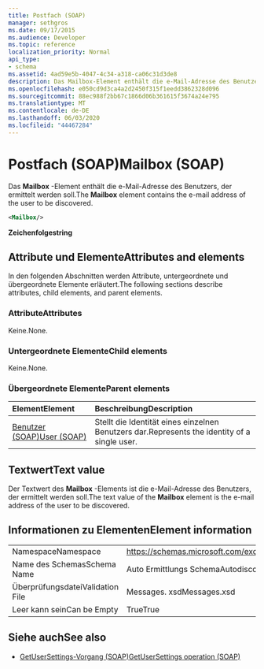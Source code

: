 ```yaml
---
title: Postfach (SOAP)
manager: sethgros
ms.date: 09/17/2015
ms.audience: Developer
ms.topic: reference
localization_priority: Normal
api_type:
- schema
ms.assetid: 4ad59e5b-4047-4c34-a318-ca06c31d3de8
description: Das Mailbox-Element enthält die e-Mail-Adresse des Benutzers, der ermittelt werden soll.
ms.openlocfilehash: e050cd9d3ca4a2d2450f315f1eedd3862328d096
ms.sourcegitcommit: 88ec988f2bb67c1866d06b361615f3674a24e795
ms.translationtype: MT
ms.contentlocale: de-DE
ms.lasthandoff: 06/03/2020
ms.locfileid: "44467284"
---
```

# <a name="mailbox-soap"></a><span data-ttu-id="1c0bc-103">Postfach (SOAP)</span><span class="sxs-lookup"><span data-stu-id="1c0bc-103">Mailbox (SOAP)</span></span>

<span data-ttu-id="1c0bc-104">Das **Mailbox** -Element enthält die e-Mail-Adresse des Benutzers, der ermittelt werden soll.</span><span class="sxs-lookup"><span data-stu-id="1c0bc-104">The **Mailbox** element contains the e-mail address of the user to be discovered.</span></span> 
  
```XML
<Mailbox/>
```

<span data-ttu-id="1c0bc-105">**Zeichenfolge**</span><span class="sxs-lookup"><span data-stu-id="1c0bc-105">**string**</span></span>

## <a name="attributes-and-elements"></a><span data-ttu-id="1c0bc-106">Attribute und Elemente</span><span class="sxs-lookup"><span data-stu-id="1c0bc-106">Attributes and elements</span></span>

<span data-ttu-id="1c0bc-107">In den folgenden Abschnitten werden Attribute, untergeordnete und übergeordnete Elemente erläutert.</span><span class="sxs-lookup"><span data-stu-id="1c0bc-107">The following sections describe attributes, child elements, and parent elements.</span></span>
  
### <a name="attributes"></a><span data-ttu-id="1c0bc-108">Attribute</span><span class="sxs-lookup"><span data-stu-id="1c0bc-108">Attributes</span></span>

<span data-ttu-id="1c0bc-109">Keine.</span><span class="sxs-lookup"><span data-stu-id="1c0bc-109">None.</span></span>
  
### <a name="child-elements"></a><span data-ttu-id="1c0bc-110">Untergeordnete Elemente</span><span class="sxs-lookup"><span data-stu-id="1c0bc-110">Child elements</span></span>

<span data-ttu-id="1c0bc-111">Keine.</span><span class="sxs-lookup"><span data-stu-id="1c0bc-111">None.</span></span>
  
### <a name="parent-elements"></a><span data-ttu-id="1c0bc-112">Übergeordnete Elemente</span><span class="sxs-lookup"><span data-stu-id="1c0bc-112">Parent elements</span></span>

|<span data-ttu-id="1c0bc-113">**Element**</span><span class="sxs-lookup"><span data-stu-id="1c0bc-113">**Element**</span></span>|<span data-ttu-id="1c0bc-114">**Beschreibung**</span><span class="sxs-lookup"><span data-stu-id="1c0bc-114">**Description**</span></span>|
|:-----|:-----|
|[<span data-ttu-id="1c0bc-115">Benutzer (SOAP)</span><span class="sxs-lookup"><span data-stu-id="1c0bc-115">User (SOAP)</span></span>](user-soap.md) <br/> |<span data-ttu-id="1c0bc-116">Stellt die Identität eines einzelnen Benutzers dar.</span><span class="sxs-lookup"><span data-stu-id="1c0bc-116">Represents the identity of a single user.</span></span>  <br/> |
   
## <a name="text-value"></a><span data-ttu-id="1c0bc-117">Textwert</span><span class="sxs-lookup"><span data-stu-id="1c0bc-117">Text value</span></span>

<span data-ttu-id="1c0bc-118">Der Textwert des **Mailbox** -Elements ist die e-Mail-Adresse des Benutzers, der ermittelt werden soll.</span><span class="sxs-lookup"><span data-stu-id="1c0bc-118">The text value of the **Mailbox** element is the e-mail address of the user to be discovered.</span></span> 
  
## <a name="element-information"></a><span data-ttu-id="1c0bc-119">Informationen zu Elementen</span><span class="sxs-lookup"><span data-stu-id="1c0bc-119">Element information</span></span>

|||
|:-----|:-----|
|<span data-ttu-id="1c0bc-120">Namespace</span><span class="sxs-lookup"><span data-stu-id="1c0bc-120">Namespace</span></span>  <br/> |https://schemas.microsoft.com/exchange/2010/Autodiscover  <br/> |
|<span data-ttu-id="1c0bc-121">Name des Schemas</span><span class="sxs-lookup"><span data-stu-id="1c0bc-121">Schema Name</span></span>  <br/> |<span data-ttu-id="1c0bc-122">Auto Ermittlungs Schema</span><span class="sxs-lookup"><span data-stu-id="1c0bc-122">Autodiscover schema</span></span>  <br/> |
|<span data-ttu-id="1c0bc-123">Überprüfungsdatei</span><span class="sxs-lookup"><span data-stu-id="1c0bc-123">Validation File</span></span>  <br/> |<span data-ttu-id="1c0bc-124">Messages. xsd</span><span class="sxs-lookup"><span data-stu-id="1c0bc-124">Messages.xsd</span></span>  <br/> |
|<span data-ttu-id="1c0bc-125">Leer kann sein</span><span class="sxs-lookup"><span data-stu-id="1c0bc-125">Can be Empty</span></span>  <br/> |<span data-ttu-id="1c0bc-126">True</span><span class="sxs-lookup"><span data-stu-id="1c0bc-126">True</span></span>  <br/> |
   
## <a name="see-also"></a><span data-ttu-id="1c0bc-127">Siehe auch</span><span class="sxs-lookup"><span data-stu-id="1c0bc-127">See also</span></span>

- [<span data-ttu-id="1c0bc-128">GetUserSettings-Vorgang (SOAP)</span><span class="sxs-lookup"><span data-stu-id="1c0bc-128">GetUserSettings operation (SOAP)</span></span>](getusersettings-operation-soap.md)

